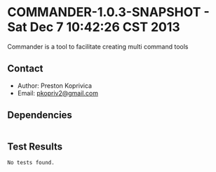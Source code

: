 # COMMANDER-1.0.3-SNAPSHOT - Sat Dec  7 10:42:26 CST 2013

Commander is a tool to facilitate creating multi command tools

## Contact

* Author: Preston Koprivica
* Email: pkopriv2@gmail.com

## Dependencies

```
```

## Test Results

```
No tests found.
```

